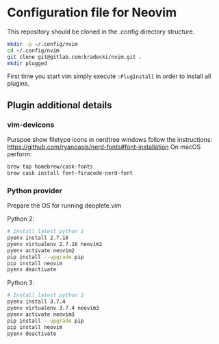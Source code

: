 # Configuration file for Neovim

This repository should be cloned in the .config directory structure.

```bash
mkdir -p ~/.config/nvim
cd ~/.config/nvim
git clone git@gitlab.com:kradecki/nvim.git .
mkdir plugged
```
First time you start vim simply execute `:PlugInstall` in order to install all plugins.

## Plugin additional details

### vim-devicons
Purspoe show filetype icons in nerdtree windows
follow the instructions: https://github.com/ryanoasis/nerd-fonts#font-installation
On macOS perform:
```bash
brew tap homebrew/cask-fonts
brew cask install font-firacode-nerd-font
```

### Python provider
Prepare the OS for running deoplete.vim

Python 2:
```bash
# Install latest python 2
pyenv install 2.7.16
pyenv virtualenv 2.7.16 neovim2
pyenv activate neovim2
pip install --upgrade pip
pip install neovim
pyenv deactivate
```

Python 3:
```bash
# Install latest python 3
pyenv install 3.7.4
pyenv virtualenv 3.7.4 neovim3
pyenv activate neovim3
pip install --upgrade pip
pip install neovim
pyenv deactivate
```
